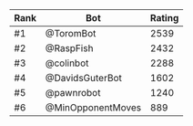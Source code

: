 Rank|Bot|Rating
---|---|---
#1|@ToromBot|2539
#2|@RaspFish|2432
#3|@colinbot|2288
#4|@DavidsGuterBot|1602
#5|@pawnrobot|1240
#6|@MinOpponentMoves|889

